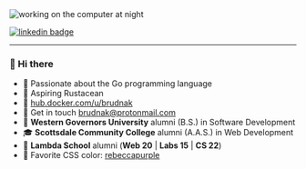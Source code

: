 <img src="https://raw.githubusercontent.com/brudnak/brudnak/master/rust-night.gif" alt="working on the computer at night"/>

[![linkedin badge](https://img.shields.io/badge/Andrew_Brudnak-30302f?style=flat&logo=linkedin)](https://www.linkedin.com/in/andrewbrudnak/)

---

### 👋 Hi there

- :whale: Passionate about the Go programming language
- :crab: Aspiring Rustacean
- :ship: [hub.docker.com/u/brudnak](https://hub.docker.com/u/brudnak)
- :email: Get in touch <a href="mailto:brudnak@protonmail.com">brudnak@protonmail.com</a>
- :owl: **Western Governors University** alumni (B.S.) in Software Development
- :mortar_board: **Scottsdale Community College** alumni (A.A.S.) in Web Development
- :foggy: **Lambda School** alumni (**Web 20** | **Labs 15** | **CS 22**)
- :purple_heart: Favorite CSS color: [rebeccapurple](https://medium.com/@valgaze/the-hidden-purple-memorial-in-your-web-browser-7d84813bb416)
